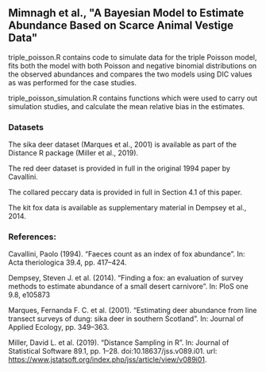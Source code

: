 ## Mimnagh et al.,  "A Bayesian Model to Estimate Abundance Based on Scarce Animal Vestige Data"

triple_poisson.R contains code to simulate data for the triple Poisson model, fits both the model with both Poisson and negative binomial distributions on the observed abundances and compares the two models using DIC values as was performed for the case studies.

triple_poisson_simulation.R contains functions which were used to carry out simulation studies, and calculate the mean relative bias in the estimates.

### Datasets

The sika deer dataset (Marques et al., 2001) is available as part of the Distance R package (Miller et al., 2019).

The red deer dataset is provided in full in the original 1994 paper by Cavallini.

The collared peccary data is provided in full in Section 4.1 of this paper.

The kit fox data is available as supplementary material in Dempsey et al., 2014.

### References:
Cavallini, Paolo (1994). “Faeces count as an index of fox abundance”. In: Acta theriologica 39.4, pp. 417–424.

Dempsey, Steven J. et al. (2014). “Finding a fox: an evaluation of survey methods to estimate abundance of a small desert carnivore”. In: PloS one 9.8, e105873

Marques, Fernanda F. C. et al. (2001). “Estimating deer abundance from line transect surveys of dung: sika deer in southern Scotland”. In: Journal of Applied Ecology, pp. 349–363.

Miller, David L. et al. (2019). “Distance Sampling in R”. In: Journal of Statistical Software 89.1, pp. 1–28. doi:10.18637/jss.v089.i01. url: https://www.jstatsoft.org/index.php/jss/article/view/v089i01.
